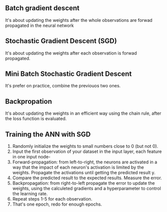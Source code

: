 ## Batch gradient descent
It's about updating the weights after the whole observations are forwad propagated in the neural network

## Stochastic Gradient Descent (SGD)
It's about updating the weights after each observation is forwad propagated.

## Mini Batch Stochastic Gradient Descent
It's prefer on practice, combine the previouos two ones.

## Backpropation
It's about updating the weights in an efficient way using the chain rule, after the loss function is evaluated.

## Training the ANN with SGD

1) Randomly initialize the weights to small numbers close to 0 (but not 0).
2) Input the first observation of your dataset in the input layer, each feature in one input node-
3) Forward-propagation: from left-to-right, the neurons are activated in a way that the impact of each neuron's activation is limited by the weights. Propagate the activations until getting the predicted result y.
4) Compare the predicted result to the expected results. Measure the error.
5) Backpropagation: from right-to-left propagate the error to update the weights, using the calculeted gradients and a hyperparameter to control the learning rate.
6) Repeat steps 1-5 for each observation.
7) That's one epoch, redo for enough epochs.